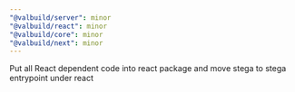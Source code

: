 ```yaml
---
"@valbuild/server": minor
"@valbuild/react": minor
"@valbuild/core": minor
"@valbuild/next": minor
---
```


Put all React dependent code into react package and move stega to stega entrypoint under react
